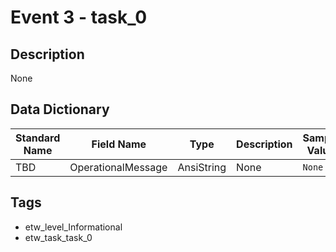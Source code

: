# Event 3 - task_0

## Description
None

## Data Dictionary
|Standard Name|Field Name|Type|Description|Sample Value|
|---|---|---|---|---|
|TBD|OperationalMessage|AnsiString|None|`None`|

## Tags
* etw_level_Informational
* etw_task_task_0